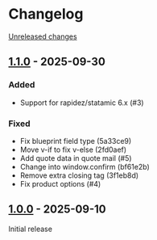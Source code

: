 # Changelog 

[Unreleased changes](https://github.com/rapidez/statamic-quote/compare/1.1.0...1.1.0)
## [1.1.0](https://github.com/rapidez/statamic-quote/releases/tag/1.1.0) - 2025-09-30

### Added

- Support for rapidez/statamic 6.x (#3)

### Fixed

- Fix blueprint field type (5a33ce9)
- Move v-if to fix v-else (2fd0aef)
- Add quote data in quote mail (#5)
- Change into window.confirm (bf61e2b)
- Remove extra closing tag (3f1eb8d)
- Fix product options (#4)

## [1.0.0](https://github.com/rapidez/statamic-quote/releases/tag/1.0.0) - 2025-09-10

Initial release

